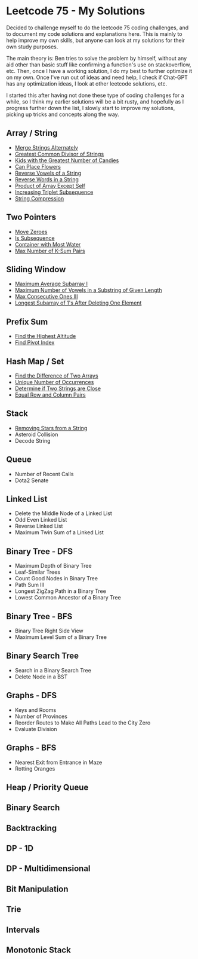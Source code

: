 # Leetcode 75 - My Solutions

Decided to challenge myself to do the leetcode 75 coding challenges, and to document my code solutions and explanations here. This is mainly to help improve my own skills, but anyone can look at my solutions for their own study purposes.

The main theory is: Ben tries to solve the problem by himself, without any aid other than basic stuff like confirming a function's use on stackoverflow, etc. Then, once I have a working solution, I do my best to further optimize it on my own. Once I've run out of ideas and need help, I check if Chat-GPT has any optimization ideas, I look at other leetcode solutions, etc.

I started this after having not done these type of coding challenges for a while, so I think my earlier solutions will be a bit rusty, and hopefully as I progress further down the list, I slowly start to improve my solutions, picking up tricks and concepts along the way.

## Array / String

-   [Merge Strings Alternately](./array_strings/merge_strings_alternately.md)
-   [Greatest Common Divisor of Strings](./array_strings/greatest_common_divisor_of_strings.md)
-   [Kids with the Greatest Number of Candies](./array_strings/kids_with_the_greatest_number_of_candies.md)
-   [Can Place Flowers](./array_strings/can_place_flowers.md)
-   [Reverse Vowels of a String](./array_strings/reverse_vowels_of_a_string.md)
-   [Reverse Words in a String](./array_strings/reverse_words_in_a_string.md)
-   [Product of Array Except Self](./array_strings/product_of_array_except_self.md)
-   [Increasing Triplet Subsequence](./array_strings/increasing_triplet_sequence.md)
-   [String Compression](./array_strings/string_compression.md)

## Two Pointers

-   [Move Zeroes](./two_pointer/move_zeroes.md)
-   [Is Subsequence](./two_pointer/is_subsequence.md)
-   [Container with Most Water](./two_pointer/container_with_most_water.md)
-   [Max Number of K-Sum Pairs](./two_pointer/max_number_of_ksum_pairs.md)

## Sliding Window

-   [Maximum Average Subarray I](./sliding_window/maximum_average_subarray_i.md)
-   [Maximum Number of Vowels in a Substring of Given Length](./sliding_window/maximum_number_of_vowels_in_a_substring_of_given_length.md.md)
-   [Max Consecutive Ones III](./sliding_window/max_consecutive_ones_iii.md)
-   [Longest Subarray of 1's After Deleting One Element](./sliding_window/longest_subarray_of_ones_after_deleting_one_element.md)

## Prefix Sum

-   [Find the Highest Altitude](./prefix_sum/find_the_highest_altitude.md)
-   [Find Pivot Index](./prefix_sum/find_pivot_index.md)

## Hash Map / Set

-   [Find the Difference of Two Arrays](./hash_map_set/find_the_difference_of_two_arrays.md)
-   [Unique Number of Occurrences](./hash_map_set/unique_number_of_occurrences.md)
-   [Determine if Two Strings are Close](./hash_map_set/determine_if_two_strings_are_close.md)
-   [Equal Row and Column Pairs](./hash_map_set/equal_row_and_column_pairs.md)

## Stack

-   [Removing Stars from a String](./stack/removing_stars_from_a_string.md)
-   Asteroid Collision
-   Decode String

## Queue

-   Number of Recent Calls
-   Dota2 Senate

## Linked List

-   Delete the Middle Node of a Linked List
-   Odd Even Linked List
-   Reverse Linked List
-   Maximum Twin Sum of a Linked List

## Binary Tree - DFS

-   Maximum Depth of Binary Tree
-   Leaf-Similar Trees
-   Count Good Nodes in Binary Tree
-   Path Sum III
-   Longest ZigZag Path in a Binary Tree
-   Lowest Common Ancestor of a Binary Tree

## Binary Tree - BFS

-   Binary Tree Right Side View
-   Maximum Level Sum of a Binary Tree

## Binary Search Tree

-   Search in a Binary Search Tree
-   Delete Node in a BST

## Graphs - DFS

-   Keys and Rooms
-   Number of Provinces
-   Reorder Routes to Make All Paths Lead to the City Zero
-   Evaluate Division

## Graphs - BFS

-   Nearest Exit from Entrance in Maze
-   Rotting Oranges

## Heap / Priority Queue

## Binary Search

## Backtracking

## DP - 1D

## DP - Multidimensional

## Bit Manipulation

## Trie

## Intervals

## Monotonic Stack
